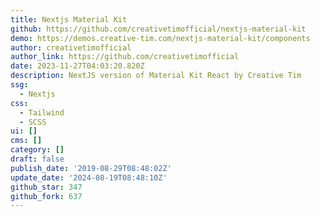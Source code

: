 ```yaml
---
title: Nextjs Material Kit
github: https://github.com/creativetimofficial/nextjs-material-kit
demo: https://demos.creative-tim.com/nextjs-material-kit/components
author: creativetimofficial
author_link: https://github.com/creativetimofficial
date: 2023-11-27T04:03:20.820Z
description: NextJS version of Material Kit React by Creative Tim
ssg:
  - Nextjs
css:
  - Tailwind
  - SCSS
ui: []
cms: []
category: []
draft: false
publish_date: '2019-08-29T08:48:02Z'
update_date: '2024-08-19T08:48:10Z'
github_star: 347
github_fork: 637
---
```

